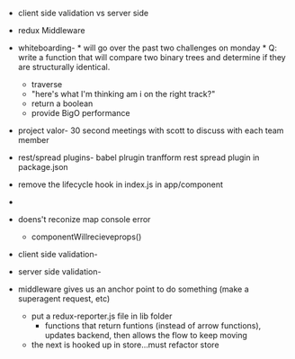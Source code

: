 
- client side validation vs server side
- redux Middleware
- whiteboarding- * will go over the past two challenges on monday *
Q: write a function that will compare two binary trees and determine if they are structurally identical.
  - traverse
  - "here's what I'm thinking am i on the right track?"
  - return a boolean
  - provide BigO performance


- project valor-  30 second meetings with scott to discuss with each team member
- rest/spread plugins- babel plrugin tranfform rest spread plugin in package.json
- remove the lifecycle hook in index.js in app/component
-

- doens't reconize map console error
  - componentWillrecieveprops()

- client side validation-
- server side validation-

- middleware gives us an anchor point to do something (make a superagent request, etc)
  - put a redux-reporter.js file in lib folder
    - functions that return funtions (instead of arrow functions), updates backend, then allows the flow to keep moving
  - the next is hooked up in store...must refactor store
